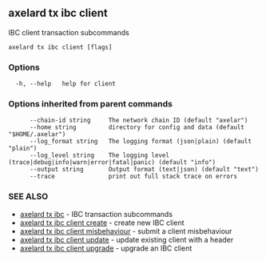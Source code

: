 ## axelard tx ibc client

IBC client transaction subcommands

```
axelard tx ibc client [flags]
```

### Options

```
  -h, --help   help for client
```

### Options inherited from parent commands

```
      --chain-id string     The network chain ID (default "axelar")
      --home string         directory for config and data (default "$HOME/.axelar")
      --log_format string   The logging format (json|plain) (default "plain")
      --log_level string    The logging level (trace|debug|info|warn|error|fatal|panic) (default "info")
      --output string       Output format (text|json) (default "text")
      --trace               print out full stack trace on errors
```

### SEE ALSO

- [axelard tx ibc](/cli-docs/v0_31_2/axelard_tx_ibc) - IBC transaction subcommands
- [axelard tx ibc client create](/cli-docs/v0_31_2/axelard_tx_ibc_client_create) - create new IBC client
- [axelard tx ibc client misbehaviour](/cli-docs/v0_31_2/axelard_tx_ibc_client_misbehaviour) - submit a client misbehaviour
- [axelard tx ibc client update](/cli-docs/v0_31_2/axelard_tx_ibc_client_update) - update existing client with a header
- [axelard tx ibc client upgrade](/cli-docs/v0_31_2/axelard_tx_ibc_client_upgrade) - upgrade an IBC client
